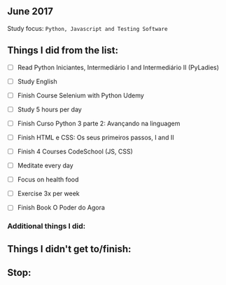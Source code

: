 ## June 2017

Study focus: <code>Python, Javascript and Testing Software </code>
 

## Things I did from the list:
- [ ] Read Python Iniciantes, Intermediário I and Intermediário II (PyLadies)
- [ ] Study English
- [ ] Finish Course Selenium with Python Udemy
- [ ] Study 5 hours per day
- [ ] Finish Curso Python 3 parte 2: Avançando na linguagem
- [ ] Finish HTML e CSS: Os seus primeiros passos, I and II
- [ ] Finish 4 Courses CodeSchool (JS, CSS)
- [ ] Meditate every day
- [ ] Focus on health food
- [ ] Exercise 3x per week
- [ ] Finish Book O Poder do Agora


### Additional things I did:


## Things I didn't get to/finish:


## Stop:


